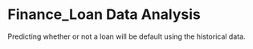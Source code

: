 # Finance_Loan Data Analysis
 Predicting whether or not a loan will be default using the historical data.
